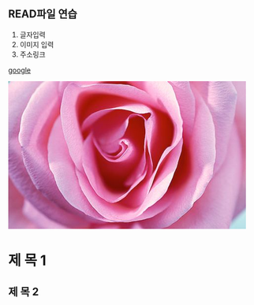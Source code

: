 ## READ파일 연습

1. 글자입력
2. 이미지 입력
3. 주소링크

[google](https://www.google.com/)

![rose](./img/rose.jpg)

# 제 목 1

## 제 목 2
